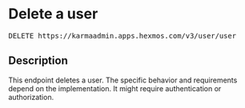 # Delete a user

<pre id='liveapi-code'>DELETE https://karmaadmin.apps.hexmos.com/v3/user/user
</pre>

## Description
This endpoint deletes a user.  The specific behavior and requirements depend on the implementation.
It might require authentication or authorization.


